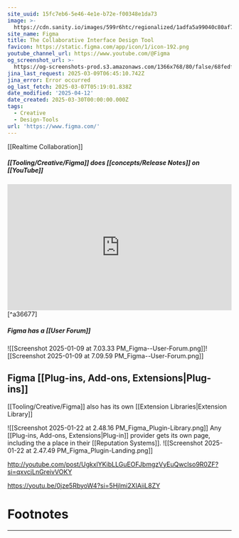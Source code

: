 ```yaml
---
site_uuid: 15fc7eb6-5e46-4e1e-b72e-f00348e1da73
image: >-
  https://cdn.sanity.io/images/599r6htc/regionalized/1adfa5a99040c80af7b4b5e3e2cf845315ea2367-2400x1260.png?w=1200&q=70&fit=max&auto=format
site_name: Figma
title: The Collaborative Interface Design Tool
favicon: https://static.figma.com/app/icon/1/icon-192.png
youtube_channel_url: https://www.youtube.com/@Figma
og_screenshot_url: >-
  https://og-screenshots-prod.s3.amazonaws.com/1366x768/80/false/68fedf64924894e13bb99abb21c12be64ecfb0387bc39c7acd2c64cd5949932f.jpeg
jina_last_request: 2025-03-09T06:45:10.742Z
jina_error: Error occurred
og_last_fetch: 2025-03-07T05:19:01.838Z
date_modified: '2025-04-12'
date_created: 2025-03-30T00:00:00.000Z
tags:
  - Creative
  - Design-Tools
url: 'https://www.figma.com/'
---
```












[[Realtime Collaboration]]

##### [[Tooling/Creative/Figma]] does [[concepts/Release Notes]] on [[YouTube]]
<iframe 
style="aspect-ratio:16/9;width:100%;height:auto" 
src="https://www.youtube.com/embed/LuUuzCVaLLk?controls=0" 
title="YouTube video player" 
frameborder="0" 
allow="accelerometer; clipboard-write; encrypted-media; gyroscope; picture-in-picture; web-share" 
referrerpolicy="strict-origin-when-cross-origin" 
allowfullscreen
></iframe> [^a36677]

##### Figma has a [[User Forum]]

![[Screenshot 2025-01-09 at 7.03.33 PM_Figma--User-Forum.png]]![[Screenshot 2025-01-09 at 7.09.59 PM_Figma--User-Forum.png]]
## Figma [[Plug-ins,  Add-ons,  Extensions|Plug-ins]]
[[Tooling/Creative/Figma]] also has its own [[Extension Libraries|Extension Library]]

![[Screenshot 2025-01-22 at 2.48.16 PM_Figma_Plugin-Library.png]]
Any [[Plug-ins,  Add-ons,  Extensions|Plug-in]] provider gets its own page, including the a place in their [[Reputation Systems]].
![[Screenshot 2025-01-22 at 2.47.49 PM_Figma_Plugin-Landing.png]]

http://youtube.com/post/UgkxlYKibLLGuEOFJbmgzVyEuQwclso9R0ZF?si=qxvcjLnGreivVOKY

https://youtu.be/0jze5RbyoW4?si=5Hjlmi2XIAiiL8ZY
# Footnotes
***

[^a36677]: 2025, Mar 04. "[Release Notes 2025: February Edition | Figma](https://www.youtube.com/embed/LuUuzCVaLLk?controls=0)," [[Tooling/Creative/Figma]]
